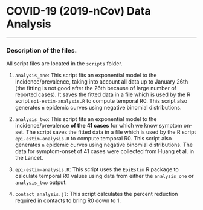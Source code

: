 # COVID-19 (2019-nCov) Data Analysis

----
### Description of the files. 
All script files are located in the `scripts` folder. 

1. `analysis_one`: This script fits an exponential model to the incidence/prevalence, taking into account all data up to January 26th (the fitting is not good after the 26th because of large number of reported cases). It saves the fitted data in a file which is used by the R script `epi-estim-analysis.R` to compute temporal R0. This script also generates `n` epidemic curves using negative binomial distributions.

2. `analysis_two`: This script fits an exponential model to the incidence/prevalence **of the 41 cases** for which we know symptom on-set. The script saves the fitted data in a file which is used by the R script `epi-estim-analysis.R` to compute temporal R0. This script also generates `n` epidemic curves using negative binomial distributions. The data for symptom-onset of 41 cases were collected from Huang et al. in the Lancet. 

3. `epi-estim-analysis.R`: This script uses the `EpiEstim` R package to calculate temporal R0 values using data from either the `analysis_one` or `analysis_two` output. 

4. `contact_analysis.jl`: This script calculates the percent reduction required in contacts to bring R0 down to 1. 